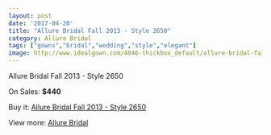 ```yaml
---
layout: post
date: '2017-04-20'
title: "Allure Bridal Fall 2013 - Style 2650"
category: Allure Bridal
tags: ["gowns","bridal","wedding","style","elegant"]
image: http://www.idealgown.com/4046-thickbox_default/allure-bridal-fall-2013-style-2650.jpg
---
```

Allure Bridal Fall 2013 - Style 2650

On Sales: **$440**
<a href="https://www.idealgown.com/en/allure-bridal/1865-allure-bridal-fall-2013-style-2650.html"><amp-img layout="responsive" width="600" height="600" src="//www.idealgown.com/4046-thickbox_default/allure-bridal-fall-2013-style-2650.jpg" alt="Allure Bridal Fall 2013 - Style 2650 0" /></a>
<a href="https://www.idealgown.com/en/allure-bridal/1865-allure-bridal-fall-2013-style-2650.html"><amp-img layout="responsive" width="600" height="600" src="//www.idealgown.com/4048-thickbox_default/allure-bridal-fall-2013-style-2650.jpg" alt="Allure Bridal Fall 2013 - Style 2650 1" /></a>
<a href="https://www.idealgown.com/en/allure-bridal/1865-allure-bridal-fall-2013-style-2650.html"><amp-img layout="responsive" width="600" height="600" src="//www.idealgown.com/4047-thickbox_default/allure-bridal-fall-2013-style-2650.jpg" alt="Allure Bridal Fall 2013 - Style 2650 2" /></a>

Buy it: [Allure Bridal Fall 2013 - Style 2650](https://www.idealgown.com/en/allure-bridal/1865-allure-bridal-fall-2013-style-2650.html "Allure Bridal Fall 2013 - Style 2650")

View more: [Allure Bridal](https://www.idealgown.com/en/29-allure-bridal "Allure Bridal")
